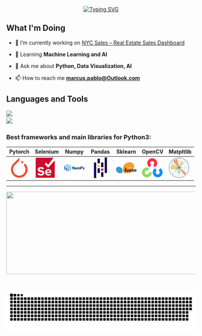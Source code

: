 
<p align="center">
<a href="https://git.io/typing-svg"><img src="https://readme-typing-svg.demolab.com?font=Fira+Code&size=25&pause=1000&center=true&random=false&width=435&lines=Hello+there%2C+I'm+Marcus;Software+Engineer;Data+Science++%26+IA+student" alt="Typing SVG" /></a>
</p>

## What I'm Doing

- 🔭 I’m currently working on [NYC Sales – Real Estate Sales Dashboard](https://github.com/MarcusRTM/NYC-Sales-Real-Estate-Sales-Dashboard)

- 🌱 Learning **Machine Learning and AI**

- 💬 Ask me about **Python, Data Visualization, AI**

- 📫 How to reach me **marcus.pablo@Outlook.com**

## Languages and Tools

<p align="left"><a href="https://github.com/MarcusRTM"><img src="https://skillicons.dev/icons?i=python,c,java,css,html,js"> </a> <br>
  <a href="https://github.com/MarcusRTM"><img src="https://skillicons.dev/icons?i=vscode,github,mongodb,docker,mysql,postgresql"> </a>
</p>

### Best frameworks and main libraries for Python3:

| Pytorch | Selenium | Numpy | Pandas | Sklearn | OpenCV | Matpltlib |
|----------|----------|----------|----------|----------|----------|----------|
|  <img src="https://github.com/devicons/devicon/blob/master/icons/pytorch/pytorch-original.svg" title="Pytorch"  alt="Pytorch" width="55" height="55"/>|  <img src="https://github.com/devicons/devicon/blob/master/icons/selenium/selenium-original.svg" title="Selenium"  alt="Selenium" width="55" height="55"/>|  <img src="https://github.com/devicons/devicon/blob/master/icons/numpy/numpy-original-wordmark.svg" title="Numpy" alt="Numpy" width="55" height="55"/>|  <img src="https://github.com/devicons/devicon/blob/master/icons/pandas/pandas-original.svg" title="Pandas" alt="Pandas" width="55" height="55"/>|  <img src="https://github.com/devicons/devicon/blob/master/icons/scikitlearn/scikitlearn-original.svg" title="sklearn" alt="sklearn" width="55" height="55"/>| <img src="https://github.com/devicons/devicon/blob/master/icons/opencv/opencv-original.svg" title="mpl" alt="mpl" width="55" height="55"/>| <img src="https://github.com/devicons/devicon/blob/master/icons/matplotlib/matplotlib-original.svg" title="plotly" alt="pltly" width="55" height="55"/> |


---




<p align="center">

  <img width="800" height="220" src="https://github-readme-stats.vercel.app/api/top-langs/?username=MarcusRTM&size_weight=0.0005&count_weight=0.3&layout=compact&theme=vision-friendly-dark&card_width=600">
</p>
 

#

<picture align="center">
  <source media="(prefers-color-scheme: dark)" srcset="https://raw.githubusercontent.com/MarcusRTM/MarcusRTM/output/github-contribution-grid-snake-dark.svg">
  <source media="(prefers-color-scheme: light)" srcset="https://raw.githubusercontent.com/MarcusRTM/MarcusRTM/output/github-contribution-grid-snake-dark.svg">
  <img align="center" alt="github contribution grid snake animation" src="https://raw.githubusercontent.com/MarcusRTM/MarcusRTM/output/github-contribution-grid-snake.svg">
</picture>
<!--
**MarcusRTM/MarcusRTM** is a ✨ _special_ ✨ repository because its `README.md` (this file) appears on your GitHub profile.

Here are some ideas to get you started:

- 🔭 I’m currently working on ...
- 🌱 I’m currently learning ...
- 👯 I’m looking to collaborate on ...
- 🤔 I’m looking for help with ...
- 💬 Ask me about ...
- 📫 How to reach me: ...
- 😄 Pronouns: ...
- ⚡ Fun fact: ...
-->
